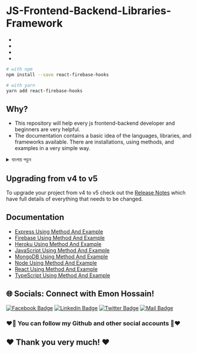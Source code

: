 # JS-Frontend-Backend-Libraries-Framework

- 
- 
-  
-

```bash
# with npm
npm install --save react-firebase-hooks

# with yarn
yarn add react-firebase-hooks
```

## Why?

- This repository will help every js frontend-backend developer and beginners are very helpful.
- The documentation contains a basic idea of ​​the languages, libraries, and frameworks available. There are installations, using methods, and examples in a very simple way.

<details>
<summary>
  বাংলায় পড়ুন
</summary>
<br >
  
- এই সংগ্রহস্থলটি প্রত্যেক js ফ্রন্টএন্ড-ব্যাকএন্ড বিকাশকারীকে সাহায্য করবে এবং নতুনরা খুবই সহায়ক।
- ডকুমেন্টেশনে উপলব্ধ ভাষা, লাইব্রেরি এবং ফ্রেমওয়ার্কগুলির একটি প্রাথমিক ধারণা রয়েছে। খুব সহজ উপায়ে ইনস্টলেশন, পদ্ধতি ব্যবহার করে এবং উদাহরণ রয়েছে।

</details>


## Upgrading from v4 to v5

To upgrade your project from v4 to v5 check out the [Release Notes](https://github.com/CSFrequency/react-firebase-hooks/releases/tag/v5.0.0) which have full details of everything that needs to be changed.

## Documentation

- [Express Using Method And Example](/Express)
- [Firebase Using Method And Example](/Firebase)
- [Heroku Using Method And Example](/Heroku)
- [JavaScript Using Method And Example](/JavaScript)
- [MongoDB Using Method And Example](/MongoDB)
- [Node Using Method And Example](/Node)
- [React Using Method And Example](/React)
- [TypeScript Using Method And Example](/TypeScript)




## 🌐 Socials: Connect with Emon Hossain!

[![Facebook Badge](https://img.shields.io/badge/Facebook-1877F2?style=for-the-badge&logo=facebook&logoColor=white)](https://fb.com/emonhossain6) [![Linkedin Badge](https://img.shields.io/badge/LinkedIn-0077B5?style=for-the-badge&logo=linkedin&logoColor=white)](https://www.linkedin.com/in/emon007iu/) [![Twitter Badge](https://img.shields.io/badge/Twitter-1DA1F2?style=for-the-badge&logo=twitter&logoColor=white)](https://twitter.com/@emon_hossain7) [![Mail Badge](https://img.shields.io/badge/Gmail-D14836?style=for-the-badge&logo=gmail&logoColor=white)](mailto:emon.hossain.wd@gmail.com)

<h3>❤️🤔 You can follow my Github and other social accounts 🤔❤️</h3>
<h2>❤️ Thank you very much! ❤️</h2>
